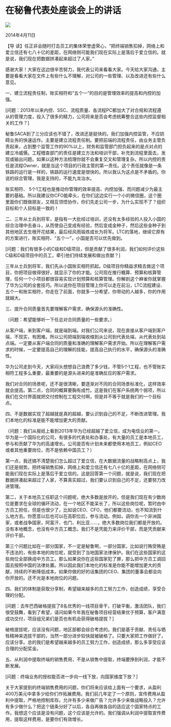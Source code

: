 # 在秘鲁代表处座谈会上的讲话
<img class="pv" src="https://api.visitor.plantree.me/visitor-badge/pv?namespace=plantree.me&key=renzhengfei-speeches/在秘鲁代表处座谈会上的讲话.md">



2014年4月11日



【导  读】任正非会随时打击员工的集体荣誉虚荣心，“把终端销售扣掉，网络上和爱立信还有七八十亿的差距，在网络侧可能我们现在实际上是落后于爱立信的。就是说，我们现在把数据拼凑起来超过了人家。”



感谢大家！大家在这边很辛苦努力，我代表公司来看看大家。今天给大家沟通，主要是看看大家在文件上有些什么不理解，对公司的一些管理、以及改进还有些什么意见。

一、建立流程责任制，账实相符和“五个一”的目的是管理效率的提高和内控的加强。

[问题：2013年以来内控、SSC、流程质量、各流程PC都加大了对合规和流程遵从的管理力度，投入了很多的精力，公司将来是否会考虑统筹整合这些内控监督相关的工作？]

秘鲁SACA到了三分应该也不错了，改进还是挺快的。我们加强内控监管，不应妨碍业务的快速运作。主要是建立流程责任制。要把前端的流程责任，由业务主管负责起来，占到整个监管工作的90%以上，财务和监管部门担负起来的是点对点的建立冷威慑。工程稽查部门的责任是建立方法和培训干部，补充到流程里面去，发现或输出问题。如果以这种方法梳理你就不会重复交叉和管理复杂。所以内控的责任是流程Owner，就是当这个项目的行政主管的第一责任。这个责任就像是一条铁路的运行是一样的，铁路的运行速度是很快的。所以我认为这点是不矛盾的。你说的综合管理，我是支持的，不能九龙治水。

账实相符、 5个1工程也是推动你管理的效率提高、内控加强、而问题减少为最主要的基础。所以我建议你CFO能牵头，在你们这边实行一个小的微信圈，这个圈里面你们既做朋友，又相互领悟协作，你们先走公司一步，为什么实现不了？组织目标和个人目标是一致的！

二、三年从士兵到将军，是指有一大批经过培训，还没有太多经验的人投入小国的综合治理中去奋斗，从而使自己变成有经验，然后变成金种子，然后这些金种子到其他地区去生根开花结果，最后经风雨锻炼成长为将军。LTC的落地，继续它原有的方案进行，账实相符、“五个一”，小国是否可以优先做到。

[问题：我们有很多小的C级和D级项目，但是贡献了很多利润，我们如何评价这些C级和D级项目中的员工，牵引他们持续发展和做出贡献？]

三年从士兵到将军，我们先从小国账实相符抓起。D级项目你精益求精去做这个项目，你把项目做得很好，就显示了你的才能。公司现在推行概算、预算和核算管理，任何一个小项目都很容易实现计划预算和核算管理。你解剖这个麻雀你就掌握了华为公司的全套技巧。所以说你在项目管理上你可以走在前沿，LTC流程建设、五个一和账实相符，你走在了前面，你就多一分希望，你带动的人越多，你的作用就越大。

三、提升合同质量首先要理解客户需求，确保源头的准确性。

（问题：希望能够听一下任总对合同质量的一些要求。）

从客户端，来到客户端，就是端到端。对我们公司来说，现在直接从客户端到客户端，不现实，有困难。所以公司把端到端收缩到从公司到代表处端，从代表处到站点端。一定要从客户端合同的质量和准确的理解客户需求开始。所以在理解客户需求的时候，一定要提高自己的理解的技能，提高自己执行的水平，确保源头的准确性。

华为公司走到今天，大家闷头想想自己浪费了多少钱，不管5个1工程，也不管账实相符工程多么重要，最重要的是源头进来的是准确反应的客户需求。

我们对合同的场景呢，还不是很清晰，要逐渐对不同的合同场景标准化，这样效率就会提高。第二点，合同的概算要胸有成竹。这是我们在客户系统两个弱项，所以我们在交付界面就把交付控制在工程交付啊，但是并不等于就是我们的一个目标点。

四、不是数据实现了超越就是真的超越，要认识到自己的不足，不断改进管理。我们本地化的标准是能不能增加更大的贡献。

（问题：我们从报纸上看到2013年华为已经超越了爱立信，成为电信业的第一。华为是一个国际化的公司，有很多的代表处和办事处，有大量的员工是本地员工，参与和贡献了华为的高速增长。公司是否有计划未来都使用本地员工，例如CEO或者其他重要岗位，而不是依赖中国员工？）

第一点，我还搞不清楚我们怎么超过了爱立信，在大数据流量的战略制高点上，我们还是弱势。把终端销售扣掉，网络上和爱立信还有七八十亿的差距，在网络侧可能我们现在实际上是落后于爱立信的。这是回答第一个问题，就是说，我们现在把数据拼凑起来超过了人家，不算真实超过，我们要认识到自己的不足，还要努力改进管理。

第二，关于本地员工任职这个问题呢，绝大多数是放开的，但是我们现在有少数岗位是要求在全球的循环流动，在一个地区不能呆长了，所以这些岗位呢，暂时由中方员工担任，但是也很少了，比如说CEO、CFO，他们都要流动，也不知流到什么地方去。你愿意以后也可以在高职位后，参与流动。例如，调你去一个非洲国家，或者战争国家，阿富汗、也门、利比亚……，绝大多数岗位我们都是开放的。没有本地概念，也没有中方员工概念。我们不是凭能力来评价干部，而是凭贡献来评价干部。

第三个问题比如在一部分国家，不一定是秘鲁啊，一部分国家，比如说行贿受贿是不违法的，有些本地的岗位呢，就受到了当地国家法律保护。我们在这些国家的这些岗位全部换成中方员工。那么如果说你在这些国家犯了罪，那么把中方员工调回国去按照中国的法律处置。所以因此我们本地化的标准是你能不能增加更大的贡献，持续的不断降低成本。如果你做的好的话集团的CEO、集团的董事会都会向你开放的。还不光是本地岗位的问题。

四、我们的体制是获取分享制，希望越来越多的员工努力工作，创造成绩，享受合理的分配。

[问题：去年巴西破格提拔了8名优秀的一线项目骨干，打破平衡，激活团队，我们很受鼓舞，看到了希望，请问如果今年我在秘鲁项目经营结果优于预算，客户满意成功交付，项目组兄弟们是否也有机会获得破格提拔？]

破格提拔呢，应该没有问题，地区部都会综合考虑的。我们是基于贡献、责任与牺牲精神来选拔干部的，当然一部分进步较快就被破格了。只要大家把工作做好了，应该分享。总的我们是希望越来越多的员工努力工作，创造成绩，那么多享受应该合理的分配奖金。

五、从利润中提取终端的销售费用，不是从销售中提取，终端要挣到利润，才能不断发展。

[问题：终端业务的授权能否进一步向一线下放，向国家维度下放？]

关于大家提到的终端销售费用的问题，你们将来应该给上面有一个要求，从盈利400万美元中拿多少给你们作拓展费用。我们前几年定了一个原则，宣传费用从盈利中提取，严格地控制库存。允许有多少来做广告？允许多少来做战略投入？允许有多少做什么？把这个链条分好了以后，各自再做各自的适应这个国家特点的工作。我想这个应该是没有问题，这个应该是允许的。我们强调从利润中提取宣传费用，提取这样费用，是要你们有效增长。
